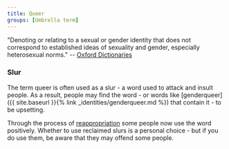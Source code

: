 ```yaml
---
title: Queer
groups: [Umbrella term]
---
```


"Denoting or relating to a sexual or gender identity that does not correspond to established ideas of sexuality and gender, especially heterosexual norms." -- [Oxford Dictionaries](https://en.oxforddictionaries.com/definition/queer)

### Slur

The term queer is often used as a slur - a word used to attack and insult people. As a result, people may find the word - or words like [genderqueer]({{ site.baseurl }}{% link _identities/genderqueer.md %}) that contain it - to be upsetting.

Through the process of [reappropriation](https://en.wikipedia.org/wiki/Reappropriation) some people now use the word positively. Whether to use reclaimed slurs is a personal choice - but if you do use them, be aware that they may offend some people.